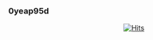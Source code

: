 ### 0yeap95d

<div align=center>
  
[![Hits](https://hits.seeyoufarm.com/api/count/incr/badge.svg?url=https%3A%2F%2Fgithub.com%2F0yeap95d%2Fhit-counter&count_bg=%2379C83D&title_bg=%23555555&icon=&icon_color=%23E7E7E7&title=hits&edge_flat=false)](https://hits.seeyoufarm.com)

</div>

<!--
![0yeap95d's GitHub stats](https://github-readme-stats.vercel.app/api?username=0yeap95d&show_icons=true)
[![Solved.ac Profile](http://mazassumnida.wtf/api/v2/generate_badge?boj=sjb1203)](https://solved.ac/sjb1203/)
-->
